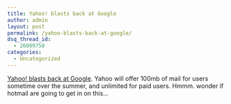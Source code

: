 ```yaml
---
title: Yahoo! blasts back at Google
author: admin
layout: post
permalink: /yahoo-blasts-back-at-google/
dsq_thread_id:
  - 26009758
categories:
  - Uncategorized
---
```

[Yahoo! blasts back at Google][1]. Yahoo will offer 100mb of mail for users sometime over the summer, and unlimited for paid users. Hmmm. wonder if hotmail are going to get in on this&#8230;

 [1]: http://www.theregister.co.uk/2004/05/14/yahoo_financial_day/